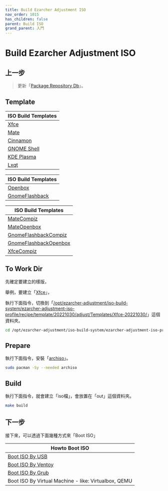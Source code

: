 ```yaml
---
title: Build Ezarcher Adjustment ISO
nav_order: 1015
has_children: false
parent: Build ISO
grand_parent: 入門
---
```



# Build Ezarcher Adjustment ISO


## 上一步

> 更新「[Package Repository Db](https://samwhelp.github.io/note-about-ezarcher/read/start/build-iso/update-package-repository-db.html)」。


## Template

| ISO Build Templates |
| --- |
| [Xfce](https://github.com/samwhelp/ezarcher-adjustment/tree/main/project/ezarcher-adjustment-system/ezarcher-adjustment-iso-profile/recipe/template/20221030/adjust/Templates/Xfce-20221030) |
| [Mate](https://github.com/samwhelp/ezarcher-adjustment/tree/main/project/ezarcher-adjustment-system/ezarcher-adjustment-iso-profile/recipe/template/20221030/adjust/Templates/Mate-20221030) |
| [Cinnamon](https://github.com/samwhelp/ezarcher-adjustment/tree/main/project/ezarcher-adjustment-system/ezarcher-adjustment-iso-profile/recipe/template/20221030/adjust/Templates/Cinn-20221030) |
| [GNOME Shell](https://github.com/samwhelp/ezarcher-adjustment/tree/main/project/ezarcher-adjustment-system/ezarcher-adjustment-iso-profile/recipe/template/20221030/adjust/Templates/Gnome-20221030) |
| [KDE Plasma](https://github.com/samwhelp/ezarcher-adjustment/tree/main/project/ezarcher-adjustment-system/ezarcher-adjustment-iso-profile/recipe/template/20221030/adjust/Templates/KDE-20221030) |
| [Lxqt](https://github.com/samwhelp/ezarcher-adjustment/tree/main/project/ezarcher-adjustment-system/ezarcher-adjustment-iso-profile/recipe/template/20221030/adjust/Templates/Lxqt-20221030) |


| ISO Build Templates |
| --- |
| [Openbox](https://github.com/samwhelp/ezarcher-adjustment/tree/main/project/ezarcher-adjustment-system/ezarcher-adjustment-iso-profile/recipe/template/20221030/derive/Templates/Openbox-20221030) |
| [GnomeFlashback](https://github.com/samwhelp/ezarcher-adjustment/tree/main/project/ezarcher-adjustment-system/ezarcher-adjustment-iso-profile/recipe/template/20221030/derive/Templates/GnomeFlashback-20221030) |


| ISO Build Templates |
| --- |
| [MateCompiz](https://github.com/samwhelp/ezarcher-adjustment/tree/main/project/ezarcher-adjustment-system/ezarcher-adjustment-iso-profile/recipe/template/20221030/alternative/Templates/Mate/MateCompiz-20221030) |
| [MateOpenbox](https://github.com/samwhelp/ezarcher-adjustment/tree/main/project/ezarcher-adjustment-system/ezarcher-adjustment-iso-profile/recipe/template/20221030/alternative/Templates/Mate/MateOpenbox-20221030) |
| [GnomeFlashbackCompiz](https://github.com/samwhelp/ezarcher-adjustment/tree/main/project/ezarcher-adjustment-system/ezarcher-adjustment-iso-profile/recipe/template/20221030/alternative/Templates/GnomeFlashback/GnomeFlashbackCompiz-20221030) |
| [GnomeFlashbackOpenbox](https://github.com/samwhelp/ezarcher-adjustment/tree/main/project/ezarcher-adjustment-system/ezarcher-adjustment-iso-profile/recipe/template/20221030/alternative/Templates/GnomeFlashback/GnomeFlashbackOpenbox-20221030) |
| [XfceCompiz](https://github.com/samwhelp/ezarcher-adjustment/tree/main/project/ezarcher-adjustment-system/ezarcher-adjustment-iso-profile/recipe/template/20221030/alternative/Templates/Xfce/XfceCompiz-20221030) |


## To Work Dir

先確定要建立的樣版，

舉例，要建立「[Xfce](https://github.com/samwhelp/ezarcher-adjustment/tree/main/project/ezarcher-adjustment-system/ezarcher-adjustment-iso-profile/recipe/template/20221030/adjust/Templates/Xfce-20221030)」，

執行下面指令，切換到「[/opt/ezarcher-adjustment/iso-build-system/ezarcher-adjustment-iso-profile/recipe/template/20221030/adjust/Templates/Xfce-20221030/](https://github.com/samwhelp/ezarcher-adjustment/tree/main/project/ezarcher-adjustment-system/ezarcher-adjustment-iso-profile/recipe/template/20221030/adjust/Templates/Xfce-20221030)」這個資料夾。

``` sh
cd /opt/ezarcher-adjustment/iso-build-system/ezarcher-adjustment-iso-profile/recipe/template/20221030/adjust/Templates/Xfce-20221030/
```


## Prepare

執行下面指令，安裝「[archiso](https://archlinux.org/packages/extra/any/archiso/)」。

``` sh
sudo pacman -Sy --needed archiso
```


## Build

執行下面指令，就會建立「iso檔」，會放置在「out」這個資料夾。

``` sh
make build
```


## 下一步

接下來，可以透過下面幾種方式來「Boot ISO」

| Howto Boot ISO |
| --- |
| [Boot ISO By USB ](https://samwhelp.github.io/note-about-archlinux/read/start/download/boot_iso_by_usb.html) |
| [Boot ISO By Ventoy](https://samwhelp.github.io/note-about-archlinux/read/start/download/boot_iso_by_ventoy.html) |
| [Boot ISO By Grub](https://samwhelp.github.io/note-about-archlinux/read/start/download/boot_iso_by_grub.html) |
| Boot ISO By Virtual Machine - like: Virtualbox, QEMU |

